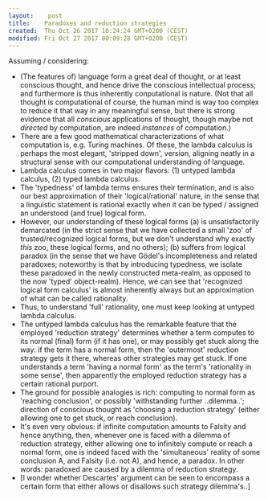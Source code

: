 ```yaml
---
layout:    post
title:    Paradoxes and reduction strategies
created:  Thu Oct 26 2017 10:24:24 GMT+0200 (CEST)
modified: Fri Oct 27 2017 00:09:28 GMT+0200 (CEST)
---
```


Assuming / considering:
- (The features of) language form a great deal of thought, or at least conscious thought, and hence drive the conscious intellectual process; and furthermore is thus inherently conputational is nature. (Not that all thought is computational of course, the human mind is way too complex to reduce it that way in any meaningful sense, but there is strong evidence that all *conscious* applications of thought, though maybe not *directed* by computation, are indeed *instances* of computation.)
- There are a few good mathematical characterizations of what computation is, e.g. Turing machines. Of these, the lambda calculus is perhaps the most elegant, 'stripped down', version, aligning neatly in a structural sense with our computational understanding of language.
- Lambda calculus comes in two major flavors: (1) untyped lambda calculus, (2) typed lambda calculus.
- The 'typedness' of lambda terms ensures their termination, and is also our best approximation of their 'logical/rational' nature, in the sense that a linguistic statement is rational exactly when it can be typed / assigned an understood (and true) logical form.
- However, our understanding of these logical forms (a) is unsatisfactorily demarcated (in the strict sense that we have collected a small 'zoo' of trusted/recognized logical forms, but we don't understand why exactly *this* zoo, these logical forms, and no others); (b) suffers from logical paradox (in the sense that we have Gödel's incompleteness and related paradoxes; noteworthy is that by introducing typedness, we isolate these paradoxed in the newly constructed meta-realm, as opposed to the now 'typed' object-realm). Hence, we can see that 'recognized logical form calculus' is almost inherently always but an approximation of what can be called rationality.
- Thus, to understand 'full' rationality, one must keep looking at untyped lambda calculus.
- The untyped lambda calculus has the remarkable feature that the employed 'reduction strategy' determines whether a term computes to its normal (final) form (if it has one), or may possibly get stuck along the way: if the term has a normal form, then the 'outermost' reduction strategy gets it there, whereas other strategies may get stuck. If one understands a term 'having a normal form' as the term's 'rationality in some sense', then apparently the employed reduction strategy has a certain rational purport.
- The ground for possible analogies is rich: computing to normal form as 'reaching conclusion', or possibly 'withstanding further ..dilemma..'; direction of conscious thought as 'choosing a reduction strategy' (either allowing one to get stuck, or reach conclusion).
- It's even very obvious: if infinite computation amounts to Falsity and hence anything, then, whenever one is faced with a dilemma of reduction strategy, either allowing one to infinitely compute or reach a normal form, one is indeed faced with the 'simultaneous' reality of some conclusion A, and Falsity (i.e. not A), and hence, a paradox. In other words: paradoxed are caused by a dilemma of reduction strategy.
- [I wonder whether Descartes' argument can be seen to encompass a certain form that either allows or disallows such strategy dilemma's..]